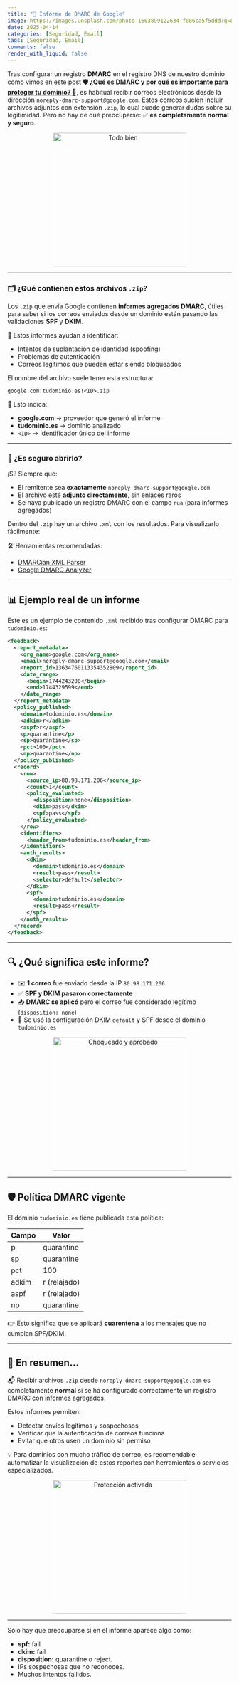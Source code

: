 ```yaml
---
title: "📩 Informe de DMARC de Google"
image: https://images.unsplash.com/photo-1603899122634-f086ca5f5ddd?q=80&w=1974
date: 2025-04-14
categories: [Seguridad, Email]
tags: [Seguridad, Email]
comments: false
render_with_liquid: false
---
```


Tras configurar un registro **DMARC** en el registro DNS de nuestro dominio como vimos en este post
[**🛡️ ¿Qué es DMARC y por qué es importante para proteger tu dominio? 📧**](https://jorgerosa.dev/posts/que-es-dmark-y-por-que-es-imortante-para-proteger-tu-dominio/),
es habitual recibir correos electrónicos desde la dirección `noreply-dmarc-support@google.com`. Estos correos suelen incluir archivos adjuntos con extensión `.zip`,
lo cual puede generar dudas sobre su legitimidad. Pero no hay de qué preocuparse: ✅ **es completamente normal y seguro**.

<div style="text-align: center;">
  <img src="https://media.giphy.com/media/Yavo0SXhZYhSo/giphy.gif" alt="Todo bien" width="300" />
</div>

---

### 🗂️ ¿Qué contienen estos archivos `.zip`?

Los `.zip` que envía Google contienen **informes agregados DMARC**, útiles para saber si los correos enviados desde un dominio están pasando las validaciones **SPF** y **DKIM**.

🧠 Estos informes ayudan a identificar:
- Intentos de suplantación de identidad (spoofing)
- Problemas de autenticación
- Correos legítimos que pueden estar siendo bloqueados

El nombre del archivo suele tener esta estructura:

```
google.com!tudominio.es!<ID>.zip
```

📌 Esto indica:
- **google.com** → proveedor que generó el informe
- **tudominio.es** → dominio analizado
- `<ID>` → identificador único del informe

---

### 🔐 ¿Es seguro abrirlo?

¡Sí! Siempre que:
- El remitente sea **exactamente** `noreply-dmarc-support@google.com`
- El archivo esté **adjunto directamente**, sin enlaces raros
- Se haya publicado un registro DMARC con el campo `rua` (para informes agregados)

Dentro del `.zip` hay un archivo `.xml` con los resultados. Para visualizarlo fácilmente:

🛠️ Herramientas recomendadas:
- [DMARCian XML Parser](https://dmarcian.com/dmarc-xml-parser/)
- [Google DMARC Analyzer](https://toolbox.googleapps.com/apps/dmarc/)

---

## 📊 Ejemplo real de un informe

Este es un ejemplo de contenido `.xml` recibido tras configurar DMARC para `tudominio.es`:

```xml
<feedback>
  <report_metadata>
    <org_name>google.com</org_name>
    <email>noreply-dmarc-support@google.com</email>
    <report_id>13634760113354352809</report_id>
    <date_range>
      <begin>1744243200</begin>
      <end>1744329599</end>
    </date_range>
  </report_metadata>
  <policy_published>
    <domain>tudominio.es</domain>
    <adkim>r</adkim>
    <aspf>r</aspf>
    <p>quarantine</p>
    <sp>quarantine</sp>
    <pct>100</pct>
    <np>quarantine</np>
  </policy_published>
  <record>
    <row>
      <source_ip>80.98.171.206</source_ip>
      <count>1</count>
      <policy_evaluated>
        <disposition>none</disposition>
        <dkim>pass</dkim>
        <spf>pass</spf>
      </policy_evaluated>
    </row>
    <identifiers>
      <header_from>tudominio.es</header_from>
    </identifiers>
    <auth_results>
      <dkim>
        <domain>tudominio.es</domain>
        <result>pass</result>
        <selector>default</selector>
      </dkim>
      <spf>
        <domain>tudominio.es</domain>
        <result>pass</result>
      </spf>
    </auth_results>
  </record>
</feedback>
```

---

## 🔍 ¿Qué significa este informe?

- ✉️ **1 correo** fue enviado desde la IP `80.98.171.206`
- ✅ **SPF y DKIM pasaron correctamente**
- 📥 **DMARC se aplicó** pero el correo fue considerado legítimo (`disposition: none`)
- 📄 Se usó la configuración DKIM `default` y SPF desde el dominio `tudominio.es`

<div style="text-align: center;">
  <img src="https://media.giphy.com/media/5VKbvrjxpVJCM/giphy.gif" alt="Chequeado y aprobado" width="300" />
</div>

---

## 🛡️ Política DMARC vigente

El dominio `tudominio.es` tiene publicada esta política:

| Campo         | Valor        |
|---------------|--------------|
| p             | quarantine   |
| sp            | quarantine   |
| pct           | 100          |
| adkim         | r (relajado) |
| aspf          | r (relajado) |
| np            | quarantine   |

👉 Esto significa que se aplicará **cuarentena** a los mensajes que no cumplan SPF/DKIM.

---

## 🧾 En resumen...

📬 Recibir archivos `.zip` desde `noreply-dmarc-support@google.com` es completamente **normal** si se ha configurado correctamente un registro DMARC con informes agregados.  

Estos informes permiten:
- Detectar envíos legítimos y sospechosos
- Verificar que la autenticación de correos funciona
- Evitar que otros usen un dominio sin permiso

💡 Para dominios con mucho tráfico de correo, es recomendable automatizar la visualización de estos reportes con herramientas o servicios especializados.

<div style="text-align: center;">
  <img src="https://media.giphy.com/media/xVpUhR49z4F14vWJZ5/giphy.gif" alt="Protección activada" width="300" />
</div>

---

Sólo hay que preocuparse si en el informe aparece algo como:

- **spf:** fail
- **dkim:** fail
- **disposition:** quarantine o reject.
- IPs sospechosas que no reconoces.
- Muchos intentos fallidos.
